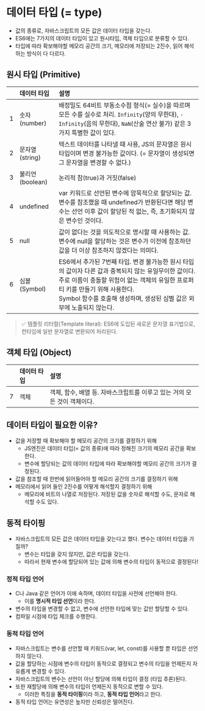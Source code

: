 # 데이터 타입 (= type)

- 값의 종류로, 자바스크립트의 모든 값은 데이터 타입을 갖는다.
- ES6에는 7가지의 데이터 타입이 있고 원시타입, 객체 타입으로 분류할 수 있다.
- 타입에 따라 확보해야할 메모리 공간의 크기, 메모리에 저장되는 2진수, 읽어 해석하는 방식이 다 다르다.

## 원시 타입 (Primitive)

|     | 데이터 타입      | 설명                                                                                                                                                                                                                                                                 |
| :-: | :--------------- | :------------------------------------------------------------------------------------------------------------------------------------------------------------------------------------------------------------------------------------------------------------------- |
|  1  | 숫자 (number)    | 배정밀도 64비트 부동소수점 형식(= 실수)을 따르며 모든 수를 실수로 처리. `Infinity`(양의 무한대), `-Infinity`(음의 무한대), `NaN`(산술 연산 불가) 같은 3가지 특별한 값이 있다.                                                                                        |
|  2  | 문자열 (string)  | 텍스트 데이터를 나타낼 때 사용, JS의 문자열은 원시타입이며 변경 불가능한 값이다. (= 문자열이 생성되면 그 문자열을 변경할 수 없다.)                                                                                                                                   |
|  3  | 불리언 (boolean) | 논리적 참(true)과 거짓(false)                                                                                                                                                                                                                                        |
|  4  | undefined        | var 키워드로 선언된 변수에 암묵적으로 할당되는 값. 변수를 참조했을 때 undefined가 반환된다면 해당 변수는 선언 이후 값이 할당된 적 없는, 즉, 초기화되지 않은 변수인 것이다.                                                                                           |
|  5  | null             | 값이 없다는 것을 의도적으로 명시할 때 사용하는 값. 변수에 null을 할당하는 것은 변수가 이전에 참조하던 값을 더 이상 참조하지 않겠다는 의미다.                                                                                                                         |
|  6  | 심볼 (Symbol)    | ES6에서 추가된 7번째 타입. 변경 불가능한 원시 타입의 값이자 다른 값과 중복되지 않는 유일무이한 값이다. 주로 이름이 충돌할 위험이 없는 객체의 유일한 프로퍼티 키를 만들기 위해 사용한다. <br> Symbol 함수를 호출해 생성하며, 생성된 심벌 값은 외부에 노출되지 않는다. |

> ✅ 템플릿 리터럴(Template literal): ES6에 도입된 새로운 문자열 표기법으로, 런타임에 일반 문자열로 변환되어 처리된다.

## 객체 타입 (Object)

|     | 데이터 타입 | 설명                                                                     |
| :-: | :---------- | :----------------------------------------------------------------------- |
|  7  | 객체        | 객체, 함수, 배열 등. 자바스크립트를 이루고 있는 거의 모든 것이 객체이다. |

## 데이터 타입이 필요한 이유?

- 값을 저장할 때 확보해야 할 메모리 공간의 크기를 결정하기 위해
  - JS엔진은 데이터 타입(= 값의 종류)에 따라 정해진 크기의 메모리 공간을 확보한다.
  - 변수에 할당되는 값의 데이터 타입에 따라 확보해야할 메모리 공간의 크기가 결정된다.
- 값을 참조할 때 한번에 읽어들어야 할 메모리 공간의 크기를 결정하기 위해
- 메모리에서 읽어 들인 2진수를 어떻게 해석할지 결정하기 위해
  - 메모리에 비트의 나열로 저장된다. 저장된 값을 숫자로 해석할 수도, 문자로 해석할 수도 있다.

## 동적 타이핑

- 자바스크립트의 모든 값은 데이터 타입을 갖는다고 했다. 변수는 데이터 타입을 가질까?
  - 변수는 타입을 갖지 않지만, 값은 타입을 갖는다.
  - 따라서 현재 변수에 할당되어 있는 값에 의해 변수의 타입이 동적으로 결정된다!

### 정적 타입 언어

- C나 Java 같은 언어가 이에 속하며, 데이터 타입을 사전에 선언해야 한다.
  - 이를 **명시적 타입 선언**이라 한다.
- 변수의 타입을 변경할 수 없고, 변수에 선언한 타입에 맞는 값만 할당할 수 있다.
- 컴파일 시점에 타입 체크를 수행한다.

### 동적 타입 언어

- 자바스크립트는 변수를 선언할 때 키워드(var, let, const)를 사용할 뿐 타입은 선언하지 않는다.
- 값을 할당하는 시점에 변수의 타입이 동적으로 결정되고 변수의 타입을 언제든지 자유롭게 변경할 수 있다.
- 자바스크립트의 변수는 선언이 아닌 할당에 의해 타입이 결정 (타입 추론)된다.
- 또한 재할당에 의해 변수의 타입이 언제든지 동적으로 변할 수 있다.
  - 이러한 특징을 **동적 타이핑**이라 하고, **동적 타입 언어**라고 한다.
- 동적 타입 언어는 유연성은 높지만 신뢰성은 떨어진다.
